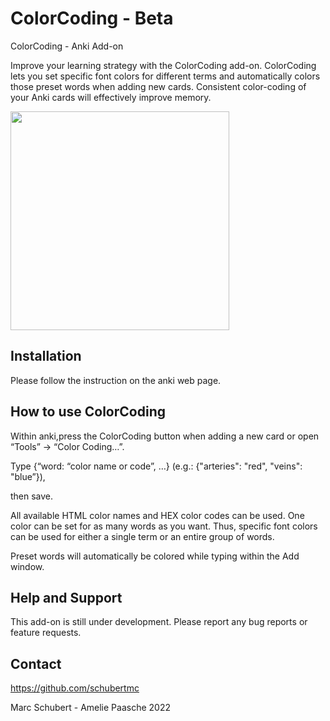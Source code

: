 # ColorCoding  - Beta
ColorCoding - Anki Add-on 

Improve your learning strategy with the ColorCoding add-on. ColorCoding lets you set specific font colors for different terms and automatically colors those preset words when adding new cards. Consistent color-coding of your Anki cards will effectively improve memory. 


<img src="https://raw.githubusercontent.com/schubertmc/ColorCoding/main/src/example/EXAMPLE.gif?token=GHSAT0AAAAAABRGBY6I7K6XO22EXRQ4CQZ6YP25QOQ" width="350" />

## Installation
Please follow the instruction on the anki web page. 

## How to use ColorCoding


Within anki,press the ColorCoding button when adding a new card or open “Tools” -> “Color Coding…”. 

Type {“word: “color name or code”, …} (e.g.: {"arteries": "red", "veins": "blue”}), 

then save.


All available HTML color names and HEX color codes can be used. One color can be set for as many words as you want. Thus, specific font colors can be used for either a single term or an entire group of words. 

Preset words will automatically be colored while typing within the Add window.

## Help and Support
This add-on is still under development.
Please report any bug reports or feature requests.




## Contact
https://github.com/schubertmc 


Marc Schubert -  Amelie Paasche
2022
